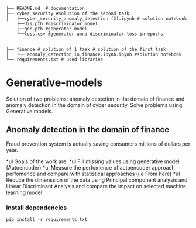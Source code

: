 ```
├── README.md  # documentation 
├── cyber_security #solution of the second task
│   ├──cyber_security_anomaly_detection (2).ipynb # solution notebook
    ├──dis.pth #discriminator model
    ├──gen.pth #generator model
    └──loss.csv #generator annd discriminator loss in epochs
    

├── finance # solution of 1 task # solution of the first task
│   └── anomaly_detection_in_finance.ipynb.ipynb #solution notebook
└── requirements.txt # used libraries
```

# Generative-models
Solution of two problems: anomaly detection in the domain of finance and anomaly detection in the domain of cyber security. Solve problems using Generative models.

## Anomaly detection in the domain of finance

Fraud prevention system is actually saving consumers millions of dollars per year.

*ul Goals of the work are:
*ul Fill missing values using generative model (Autoencoder)
*ul Measure the perfomence of autoencoder approach perfomence and compare with statistical approaches (i.e From here)
*ul Reduce the dimenssion of the data using Principal component analysis and Linear Discriminant Analysis and compare the impact on selected machine learning model



### Install dependencies

```
pip install -r requirements.txt
```



